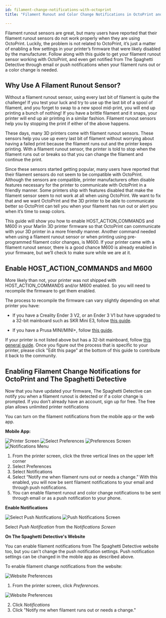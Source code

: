 ```yaml
---
id: filament-change-notifications-with-octoprint
title: "Filament Runout and Color Change Notifications in OctoPrint and The Spaghetti Detective"

---
```


Filament runout sensors are great, but many users have reported that their filament runout sensors do not work properly when they are using OctoPrint. Luckily, the problem is not related to OctoPrint, it’s just a matter of enabling a few settings in your printer’s firmware that were likely disabled by the manufacturer. Follow along with this guide to get your filament runout sensor working with OctoPrint, and even get notified from The Spaghetti Detective through email or push notifications when your filament runs out or a color change is needed.



## Why Use A Filament Runout Sensor?

Without a filament runout sensor, using every last bit of filament is quite the challenge! If you test your luck and try to use up the last bit of a spool of filament, and you forget to swap to a new spool mid-print, you will end up printing a bunch of nothing! If you have a brittle filament and it snaps, your printer will end up air printing in a similar fashion. Filament runout sensors help you by stopping the print if either of the above happens.



These days, many 3D printers come with filament runout sensors. These sensors help you use up every last bit of filament without worrying about having a failed print because the filament runs out and the printer keeps printing. With a filament runout sensor, the printer is told to stop when the filament runs out or breaks so that you can change the filament and continue the print.



Since these sensors started getting popular, many users have reported that their filament sensors do not seem to be compatible with OctoPrint. Although the sensors are compatible, printer manufacturers often disable features necessary for the printer to communicate with OctoPrint in a friendly manner. Some printers ship with features disabled that make the filament sensor seem to not work at all when using OctoPrint. We want to fix that and we want OctoPrint and the 3D printer to be able to communicate better so OctoPrint can tell you when your filament has run out or alert you when it’s time to swap colors.



This guide will show you how to enable HOST_ACTION_COMMANDS and M600 in your Marlin 3D printer firmware so that OctoPrint can communicate with your 3D printer in a more friendly manner. Another command needed when using a filament runout sensor or when printing using pre-programmed filament color changes, is M600. If your printer came with a filament runout sensor, there is a good chance M600 is already enabled in your firmware, but we’ll check to make sure while we are at it.



## Enable HOST_ACTION_COMMANDS and M600

More likely than not, your printer was not shipped with HOST_ACTION_COMMANDS and/or M600 enabled. So you will need to recompile the firmware to get them enabled.

The process to recompile the firmware can vary slightly depending on what printer you have:

- If you have a Creality Ender 3 V2, or an Ender 3 V1 but have upgraded to a 32-bit mainboard such as SKR Mini E3, follow [this guide](/docs/user-guides/filament-change-notifications-with-octoprint-ender-3-v2).

- If you have a Prusa MINI/MINI+, follow [this guide](/docs/user-guides/filament-change-notifications-with-octoprint-prusa-mini).

If your printer is not listed above but has a 32-bit mainboard, follow [this general guide](/docs/user-guides/filament-change-notifications-with-octoprint-general-32bit). Once you figure out the process that is specific to your printer, please click "Edit this page" at the bottom of this guide to contribute it back to the community.


## Enabling Filament Change Notifications for OctoPrint and The Spaghetti Detective

Now that you have updated your firmware, The Spaghetti Detective can notify you when a filament runout is detected or if a color change is prompted. If you don’t already have an account, sign up for free. The free plan allows unlimited printer notifications

You can turn on the filament notifications from the mobile app or the web app.

**Mobile App:**

<div style={{display: "flex", flexWrap: "wrap"}}>
    <img style={{maxWidth: "220px", margin: "1em 0.5em 1em 0"}} src="/img/user-guides/filament-change/printer-screen.png" alt="Printer Screen"></img>
    <img style={{maxWidth: "220px", margin: "1em 0.5em 1em 0"}} src="/img/user-guides/filament-change/preferences.png" alt="Select Preferences"></img>
    <img style={{maxWidth: "220px", margin: "1em 0.5em 1em 0"}} src="/img/user-guides/filament-change/notification-screen.png" alt="Preferences Screen"></img>
    <img style={{maxWidth: "220px", margin: "1em 0.5em 1em 0"}} src="/img/user-guides/filament-change/notifications.png" alt="Notifications Menu"></img>
</div>

1.  From the printer screen, click the three vertical lines on the upper left corner
2.  Select Preferences
3.  Select Notifications
4.  Select “Notify me when filament runs out or needs a change.” With this enabled, you will now be sent filament notifications to your email and through push notifications.
5.  You can enable filament runout and color change notifications to be sent through email or as a push notification to your phone.


**Enable Notifications**

<div style={{display: "flex", flexWrap: "wrap"}}>
    <img style={{maxWidth: "220px", margin: "1em 0.5em 1em 0"}} src="/img/user-guides/filament-change/select-push-notifications.png" alt="Select Push Notifications"></img>
    <img style={{maxWidth: "220px", margin: "1em 0.5em 1em 0"}} src="/img/user-guides/filament-change/push-notification.png" alt="Push Notifications Screen"></img>
</div>

Select *Push Notification* from the *Notifications Screen*


**On The Spaghetti Detective's Website**

You can enable filament notifications from The Spaghetti Detective website too, but you can't change the push notification settings. Push notification settings can be changed in the mobile app as described above.

To enable filament change notifications from the website:

![Website Preferences](/img/user-guides/filament-change/preferences-website.jpg)
 1. From the printer screen, click *Preferences*.

 ![Website Preferences](/img/user-guides/filament-change/notifications-settings-website.jpg)

 2. Click *Notifications*
 3. Click "Notify me when filament runs out or needs a change."
